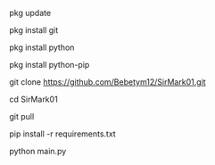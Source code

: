 pkg update

pkg install git

pkg install python

pkg install python-pip

git clone https://github.com/Bebetym12/SirMark01.git

cd SirMark01

git pull

pip install -r requirements.txt

python main.py
